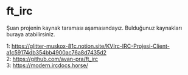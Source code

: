 # ft_irc

Şuan projenin kaynak taraması aşamasındayız. Bulduğunuz kaynakları buraya atabilirsiniz.

1: https://glitter-muskox-81c.notion.site/KVIrc-IRC-Projesi-Client-a1c59174db354bb4900ac76a8d7435d2 <br>
2: https://github.com/avan-pra/ft_irc <br>
3: https://modern.ircdocs.horse/ <br>
